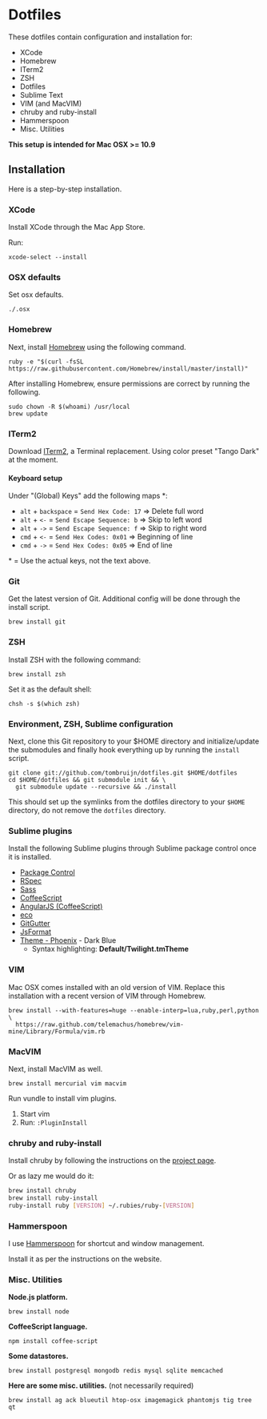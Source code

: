 # Dotfiles

These dotfiles contain configuration and installation for:

* XCode
* Homebrew
* ITerm2
* ZSH
* Dotfiles
* Sublime Text
* VIM (and MacVIM)
* chruby and ruby-install
* Hammerspoon
* Misc. Utilities

**This setup is intended for Mac OSX >= 10.9**

## Installation

Here is a step-by-step installation.

### XCode

Install XCode through the Mac App Store.

Run:

`xcode-select --install`

### OSX defaults

Set osx defaults.

`./.osx`

### Homebrew

Next, install [Homebrew](http://mxcl.github.com/homebrew/) using the following
command.

    ruby -e "$(curl -fsSL https://raw.githubusercontent.com/Homebrew/install/master/install)"

After installing Homebrew, ensure permissions are correct by running the
following.

    sudo chown -R $(whoami) /usr/local
    brew update

### ITerm2

Download [ITerm2](http://iterm2.com), a Terminal replacement.
Using color preset "Tango Dark" at the moment.

#### Keyboard setup

Under "(Global) Keys" add the following maps *:

- `alt` + `backspace` = `Send Hex Code: 17` => Delete full word
- `alt` + `<-` = `Send Escape Sequence: b` => Skip to left word
- `alt` + `->` = `Send Escape Sequence: f` => Skip to right word
- `cmd` + `<-` = `Send Hex Codes: 0x01` => Beginning of line
- `cmd` + `->` = `Send Hex Codes: 0x05` => End of line

\* = Use the actual keys, not the text above.

### Git

Get the latest version of Git. Additional config will be done through the install script.

    brew install git

### ZSH

Install ZSH with the following command:

    brew install zsh

Set it as the default shell:

    chsh -s $(which zsh)

### Environment, ZSH, Sublime configuration

Next, clone this Git repository to your $HOME directory and initialize/update
the submodules and finally hook everything up by running the `install` script.

    git clone git://github.com/tombruijn/dotfiles.git $HOME/dotfiles
    cd $HOME/dotfiles && git submodule init && \
      git submodule update --recursive && ./install

This should set up the symlinks from the dotfiles directory to your `$HOME`
directory, do not remove the `dotfiles` directory.

### Sublime plugins

Install the following Sublime plugins through Sublime package control once
it is installed.

- [Package Control](http://wbond.net/sublime_packages/package_control)
- [RSpec](https://github.com/SublimeText/RSpec)
- [Sass](https://github.com/nathos/sass-textmate-bundle)
- [CoffeeScript](https://github.com/Xavura/CoffeeScript-Sublime-Plugin)
- [AngularJS (CoffeeScript)](https://github.com/EastPoint/Sublime-AngularJS-Coffee-Completions)
- [eco](https://github.com/davidjrice/sublime-eco)
- [GitGutter](https://github.com/jisaacks/GitGutter)
- [JsFormat](https://github.com/jdc0589/JsFormat)
- [Theme - Phoenix](https://github.com/netatoo/phoenix-theme) - Dark Blue
  - Syntax highlighting: __Default/Twilight.tmTheme__

### VIM

Mac OSX comes installed with an old version of VIM.
Replace this installation with a recent version of VIM through Homebrew.

    brew install --with-features=huge --enable-interp=lua,ruby,perl,python \
      https://raw.github.com/telemachus/homebrew/vim-mine/Library/Formula/vim.rb

### MacVIM

Next, install MacVIM as well.

    brew install mercurial vim macvim

Run vundle to install vim plugins.

1. Start vim
2. Run: `:PluginInstall`

### chruby and ruby-install

Install chruby by following the instructions on the
[project page](https://github.com/postmodern/chruby).

Or as lazy me would do it:

```bash
brew install chruby
brew install ruby-install
ruby-install ruby [VERSION] ~/.rubies/ruby-[VERSION]
```

### Hammerspoon

I use [Hammerspoon](http://www.hammerspoon.org/) for shortcut and window management.

Install it as per the instructions on the website.

### Misc. Utilities

**Node.js platform.**

    brew install node

**CoffeeScript language.**

    npm install coffee-script

**Some datastores.**

    brew install postgresql mongodb redis mysql sqlite memcached

**Here are some misc. utilities.** (not necessarily required)

    brew install ag ack blueutil htop-osx imagemagick phantomjs tig tree qt
